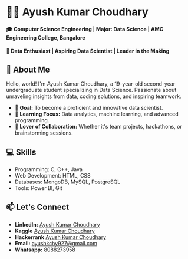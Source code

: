 # 👨‍💻 Ayush Kumar Choudhary 
#### 🎓 Computer Science Engineering | Major: Data Science | AMC Engineering College, Bangalore
#### 🌱 Data Enthusiast | Aspiring Data Scientist | Leader in the Making

## 🚀 About Me
Hello, world! I'm Ayush Kumar Choudhary, a 19-year-old second-year undergraduate student specializing in Data Science. Passionate about unraveling insights from data, coding solutions, and inspiring teamwork.

- 🎯 **Goal:** To become a proficient and innovative data scientist.
- 🧠 **Learning Focus:** Data analytics, machine learning, and advanced programming.
- 🤝 **Lover of Collaboration:** Whether it's team projects, hackathons, or brainstorming sessions.

## 💻 Skills
- Programming: C, C++, Java
- Web Development: HTML, CSS
- Databases: MongoDB, MySQL, PostgreSQL
- Tools: Power BI, Git

## 📫 Let's Connect
- **LinkedIn:** [Ayush Kumar Choudhary](https://linkedin.com/in/ayush-kumar-choudhary)
- **Kaggle** [Ayush Kumar Choudhary](https://www.kaggle.com/aiyush612)
- **Hackerrank** [Ayush Kumar Choudhary](https://www.hackerrank.comayushkchy927)
- **Email:** ayushkchy927@gmail.com
- **Whatsapp:** 8088273958
